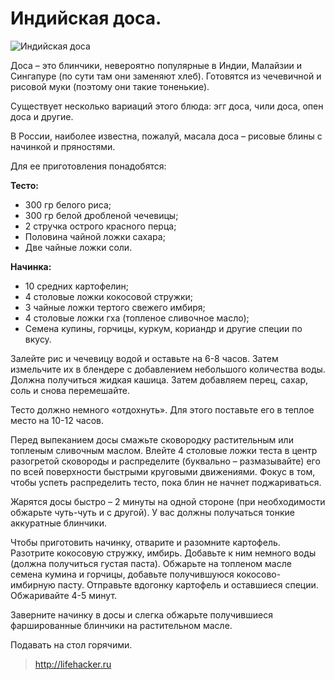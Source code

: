 # Индийская доса.
![Индийская доса](/images/Kulinar/Vipechka/dosa.jpg 'Индийская доса')

Доса – это блинчики, невероятно популярные в Индии, Малайзии и Сингапуре (по сути там они заменяют хлеб). Готовятся из чечевичной и рисовой муки (поэтому они такие тоненькие).

Существует несколько вариаций этого блюда: эгг доса, чили доса, опен доса и другие.

В России, наиболее известна, пожалуй, масала доса – рисовые блины с начинкой и пряностями.

Для ее приготовления понадобятся:

**Тесто:**

- 300 гр белого риса;
- 300 гр белой дробленой чечевицы;
- 2 стручка острого красного перца;
- Половина чайной ложки сахара;
- Две чайные ложки соли.

**Начинка:**

- 10 средних картофелин;
- 4 столовые ложки кокосовой стружки;
- 3 чайные ложки тертого свежего имбиря;
- 4 столовые ложки гха (топленое сливочное масло);
- Семена купины, горчицы, куркум, кориандр и другие специи по вкусу.

Залейте рис и чечевицу водой и оставьте на 6-8 часов. Затем измельчите их в блендере с добавлением небольшого количества воды. Должна получиться жидкая кашица. Затем добавляем перец, сахар, соль и снова перемешайте.

Тесто должно немного «отдохнуть». Для этого поставьте его в теплое место на 10-12 часов.

Перед выпеканием досы смажьте сковородку растительным или топленым сливочным маслом. Влейте 4 столовые ложки теста в центр разогретой сковороды и распределите (буквально – размазывайте) его по всей поверхности быстрыми круговыми движениями. Фокус в том, чтобы успеть распределить тесто, пока блин не начнет поджариваться.

Жарятся досы быстро – 2 минуты на одной стороне (при необходимости обжарьте чуть-чуть и с другой). У вас должны получаться тонкие аккуратные блинчики.

Чтобы приготовить начинку, отварите и разомните картофель. Разотрите кокосовую стружку, имбирь. Добавьте к ним немного воды (должна получиться густая паста). Обжарьте на топленом масле семена кумина и горчицы, добавьте получившуюся кокосово-имбирную пасту. Отправьте вдогонку картофель и оставшиеся специи. Обжаривайте 4-5 минут.

Заверните начинку в досы и слегка обжарьте получившиеся фаршированные блинчики на растительном масле.

Подавать на стол горячими.

> http://lifehacker.ru
